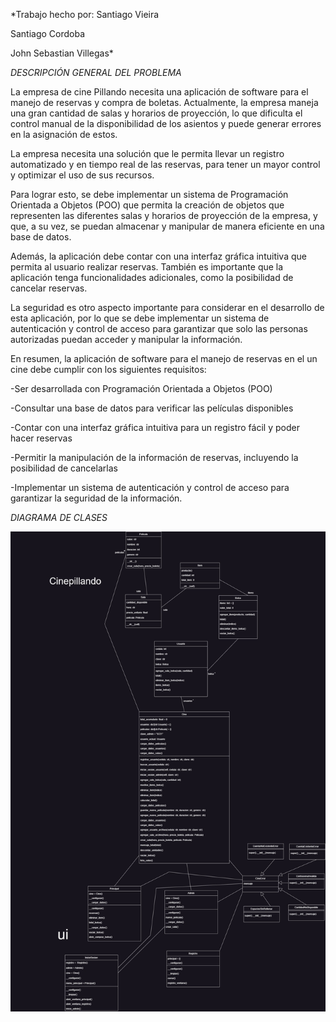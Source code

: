 *Trabajo hecho por: Santiago Vieira

Santiago Cordoba

John Sebastian Villegas*

*DESCRIPCIÓN GENERAL DEL PROBLEMA*

La empresa de cine Pillando necesita una aplicación de software para el manejo de reservas y compra de boletas. Actualmente, la empresa maneja una gran cantidad de salas y horarios de proyección, lo que dificulta el control manual de la disponibilidad de los asientos y puede generar errores en la asignación de estos.

La empresa necesita una solución que le permita llevar un registro automatizado y en tiempo real de las reservas, para tener un mayor control y optimizar el uso de sus recursos.

Para lograr esto, se debe implementar un sistema de Programación Orientada a Objetos (POO) que permita la creación de objetos que representen las diferentes salas y horarios de proyección de la empresa, y que, a su vez, se puedan almacenar y manipular de manera eficiente en una base de datos.

Además, la aplicación debe contar con una interfaz gráfica intuitiva que permita al usuario realizar reservas. También es importante que la aplicación tenga funcionalidades adicionales, como la posibilidad de cancelar reservas.

La seguridad es otro aspecto importante para considerar en el desarrollo de esta aplicación, por lo que se debe implementar un sistema de autenticación y control de acceso para garantizar que solo las personas autorizadas puedan acceder y manipular la información.

En resumen, la aplicación de software para el manejo de reservas en el un cine debe cumplir con los siguientes requisitos:

-Ser desarrollada con Programación Orientada a Objetos (POO)

-Consultar una base de datos para verificar las películas disponibles

-Contar con una interfaz gráfica intuitiva para un registro fácil y poder hacer reservas 

-Permitir la manipulación de la información de reservas, incluyendo la posibilidad de cancelarlas

-Implementar un sistema de autenticación y control de acceso para garantizar la seguridad de la información.


*DIAGRAMA DE CLASES*

![](DiagramaDeClases_ProyectoPOO.jpg)